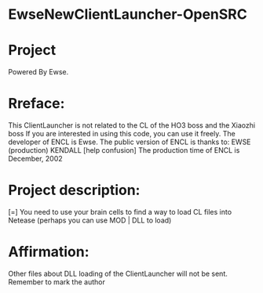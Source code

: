# EwseNewClientLauncher-OpenSRC

# Project
Powered By Ewse.

# Rreface:
This ClientLauncher is not related to the CL of the HO3 boss and the Xiaozhi boss
If you are interested in using this code, you can use it freely.
The developer of ENCL is Ewse.
The public version of ENCL is thanks to:
EWSE (production)
KENDALL [help confusion]
The production time of ENCL is December, 2002
# Project description:
[=] You need to use your brain cells to find a way to load CL files into Netease (perhaps you can use MOD | DLL to load)

# Affirmation:
Other files about DLL loading of the ClientLauncher will not be sent. Remember to mark the author
